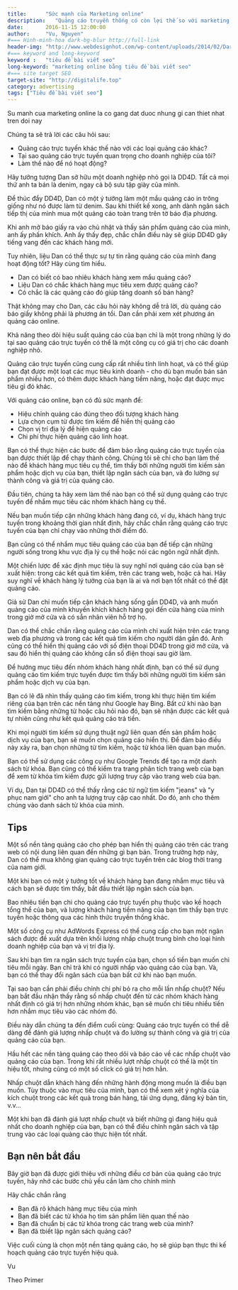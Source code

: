 ```yaml
---
title:      "Sức mạnh của Marketing online"
description:   "Quảng cáo truyền thống có còn lợi thế so với marketing online?"
date:       2016-11-15 12:00:00
author:     "Vu, Nguyen"
#=== Hinh-minh-hoa dark-bg-blur http://full-link
header-img: "http://www.webdesignhot.com/wp-content/uploads/2014/02/Dark-Blue-Waves-Abstract-Background-Vector-Illustration.jpg"    
#=== keyword and long-keyword
keyword :   "tiêu đề bài viết seo"                 
long-keyword: "marketing online bằng tiêu đề bài viết seo"        
#=== site target SEO
target-site: "http://digitalife.top"    
category: advertising
tags: ["Tiêu đề bài viết seo"]
---
```


Su manh cua marketing online la co gang dat duoc nhung gi can thiet nhat tren doi nay
<!--more-->

Chúng ta sẽ trả lời các câu hỏi sau:
  
  - Quảng cáo trực tuyến khác thế nào với các loại quảng cáo khác?
  - Tại sao quảng cáo trực tuyến quan trọng cho doanh nghiệp của tôi?
  - Làm thế nào để nó hoạt động?

Hãy tưởng tượng Dan sở hữu một doanh nghiệp nhỏ gọi là DD4D. Tất cả mọi thứ anh ta bán là denim, ngay cả bộ sưu tập giày của mình.

Để thúc đẩy DD4D, Dan có một ý tưởng làm một mẩu quảng cáo in trông giống như nó được làm từ denim. Sau khi thiết kế xong, anh dành ngân sách tiếp thị của mình mua một quảng cáo toàn trang trên tờ báo địa phương.

Khi anh mở báo giấy ra vào chủ nhật và thấy sản phẩm quảng cáo của mình, anh ấy phấn khích. Anh ấy thấy đẹp, chắc chắn điều này sẽ giúp DD4D gây tiếng vang đến các khách hàng mới.

Tuy nhiên, liệu Dan có thể thực sự tự tin rằng quảng cáo của mình đang hoạt động tốt? Hãy cùng tìm hiểu. 

  - Dan có biết có bao nhiêu khách hàng xem mẩu quảng cáo?
  - Liệu Dan có chắc khách hàng mục tiêu xem được quảng cáo? 
  - Có chắc là các quảng cáo đó giúp tăng doanh số bán hàng?

Thật không may cho Dan, các câu hỏi này không dễ trả lời, dù quảng cáo báo giấy không phải là phương án tồi. Dan cần phải xem xét phương án quảng cáo online. 

Khả năng theo dõi hiệu suất quảng cáo của bạn chỉ là một trong những lý do tại sao quảng cáo trực tuyến có thể là một công cụ có giá trị cho các doanh nghiệp nhỏ.

Quảng cáo trực tuyến cũng cung cấp rất nhiều tính linh hoạt, và có thể giúp bạn đạt được một loạt các mục tiêu kinh doanh - cho dù bạn muốn bán sản phẩm nhiều hơn, có thêm được khách hàng tiềm năng, hoặc đạt được mục tiêu gì đó khác.

Với quảng cáo online, bạn có đủ sức mạnh để:

  - Hiệu chỉnh quảng cáo đúng theo đối tượng khách hàng
  - Lựa chọn cụm từ được tìm kiếm để hiển thị quảng cáo
  - Chọn vị trí địa lý để hiện quảng cáo 
  - Chi phí thực hiện quảng cáo linh hoạt.

Bạn có thể thực hiện các bước để đảm bảo rằng quảng cáo trực tuyến của bạn được thiết lập để chạy thành công. Chúng tôi sẽ chỉ cho bạn làm thế nào để khách hàng mục tiêu cụ thể, tìm thấy bởi những người tìm kiếm sản phẩm hoặc dịch vụ của bạn, thiết lập ngân sách của bạn, và đo lường sự thành công và giá trị của quảng cáo.

Đầu tiên, chúng ta hãy xem làm thế nào bạn có thể sử dụng quảng cáo trực tuyến để nhắm mục tiêu các nhóm khách hàng cụ thể.

Nếu bạn muốn tiếp cận những khách hàng đang có, ví dụ, khách hàng  trực tuyến trong khoảng thời gian nhất định, hãy chắc chắn rằng quảng cáo trực tuyến của bạn chỉ chạy vào những thời điểm đó.

Bạn cũng có thể nhắm mục tiêu quảng cáo của bạn để tiếp cận những người sống trong khu vực địa lý cụ thể hoặc nói các ngôn ngữ nhất định.

Một chiến lược để xác định mục tiêu là suy nghĩ  nơi quảng cáo của bạn sẽ xuất hiện: trong các kết quả tìm kiếm, trên các trang web, hoặc cả hai. Hãy suy nghĩ về khách hàng lý tưởng của bạn là ai và nơi bạn tốt nhất có thể đặt quảng cáo. 

Giả sử Dan chỉ muốn tiếp cận khách hàng sống gần DD4D, và anh muốn quảng cáo của mình khuyến khích khách hàng gọi đến cửa hàng của mình trong giờ mở cửa và có sẵn nhân viên hỗ trợ họ.

Dan có thể chắc chắn rằng quảng cáo của mình chỉ xuất hiện trên các trang web địa phương và trong các kết quả tìm kiếm cho người dân gần đó. Anh  cũng có thể hiển thị quảng cáo với số điện thoại DD4D trong giờ mở cửa, và sau đó hiển thị quảng cáo không cần số điện thoại sau giờ làm.

Để hướng mục tiêu đến nhóm khách hàng nhất định, bạn có thể sử dụng quảng cáo tìm kiếm trực tuyến được tìm thấy bởi những người tìm kiếm sản phẩm hoặc dịch vụ của bạn.

Bạn có lẽ đã nhìn thấy quảng cáo tìm kiếm, trong khi thực hiện tìm kiếm riêng của bạn trên các nền tảng như Google hay Bing. Bất cứ khi nào bạn tìm kiếm bằng những từ hoặc câu hỏi nào đó, bạn sẽ nhận được các kết quả tự nhiên cũng như kết quả quảng cáo trả tiền.

Khi mọi người tìm kiếm sử dụng thuật ngữ liên quan đến sản phẩm hoặc dịch vụ của bạn, bạn sẽ muốn chọn quảng cáo hiển thị. Để đảm bảo điều này xảy ra, bạn chọn những từ tìm kiếm, hoặc từ khóa liên quan bạn muốn.

Bạn có thể sử dụng các công cụ như Google Trends để tạo ra một danh sách từ khóa. Bạn cũng có thể kiểm tra trang phân tích trang web của bạn để xem từ khóa tìm kiếm được gửi lượng truy cập vào trang web của bạn.

Ví dụ, Dan tại DD4D có thể thấy rằng các từ ngữ tìm kiếm "jeans" và "y phục nam giới" cho anh ta lượng truy cập cao nhất. Do đó, anh cho thêm chúng vào danh sách từ khóa của mình. 

## Tips

Một số nền tảng quảng cáo cho phép bạn hiển thị quảng cáo trên các trang web có nội dung liên quan đến những gì bạn bán. Trong trường hợp này, Dan có thể mua không gian quảng cáo trực tuyến trên các blog thời trang của nam giới.

Một khi bạn có một ý tưởng tốt về khách hàng bạn đang nhắm mục tiêu và cách bạn sẽ được tìm thấy, bắt đầu thiết lập ngân sách của bạn. 

Bao nhiêu tiền bạn chi cho quảng cáo trực tuyến phụ thuộc vào kế hoạch tổng thể của bạn, và lượng khách hàng tiềm năng của bạn tìm thấy bạn trực tuyến hoặc thông qua các hình thức truyền thống khác.

Một số công cụ như AdWords Express có thể cung cấp cho bạn một ngân sách được đề xuất dựa trên khối lượng nhấp chuột trung bình cho loại hình doanh nghiệp của bạn và vị trí địa lý.

Sau khi bạn tìm ra ngân sách trực tuyến của bạn, chọn số tiền bạn muốn chi tiêu mỗi ngày. Bạn chỉ trả khi có người nhấp vào quảng cáo của bạn. Và, bạn có thể thay đổi ngân sách của bạn bất cứ khi nào bạn muốn.

Tại sao bạn cần phải điều chỉnh chi phí bỏ ra cho mỗi lần nhấp chuột? Nếu bạn bắt đầu nhận thấy rằng số nhấp chuột đến từ các nhóm khách hàng nhất định có giá trị hơn những nhóm khác, bạn sẽ muốn chi tiêu nhiều tiền hơn nhắm mục tiêu vào các nhóm đó.

Điều này dẫn chúng ta đến điểm cuối cùng: Quảng cáo trực tuyến có thể dễ dàng để đánh giá lượng nhấp chuột và đo lường sự thành công và giá trị của quảng cáo của bạn.

Hầu hết các nền tảng quảng cáo theo dõi và báo cáo về các nhấp chuột vào quảng cáo của bạn. Trong khi rất nhiều lượt nhấp chuột có thể là một tín hiệu tốt, nhưng cũng có một số click có giá trị hơn hẳn.

Nhấp chuột dẫn khách hàng đến những hành động mong muốn là điều bạn muốn. Tùy thuộc vào mục tiêu của mình, bạn có thể xem xét ý nghĩa của kích chuột trong các kết quả trong bán hàng, tải ứng dụng, đăng ký bản tin, v.v...

Một khi bạn đã đánh giá lượt nhấp chuột và biết những gì đang hiệu quả nhất cho doanh nghiệp của bạn, bạn có thể điều chỉnh ngân sách và tập trung vào các loại quảng cáo thực hiện tốt nhất.   

## Bạn nên bắt đầu 

Bây giờ bạn đã được giới thiệu với những điều cơ bản của quảng cáo trực tuyến, hãy nhớ các bước chủ yếu cần làm cho chính mình

Hãy chắc chắn rằng 

  - Bạn đã rõ khách hàng mục tiêu của mình 
  - Bạn đã biết các từ khóa họ tìm sản phẩm liên quan thế nào
  - Bạn đã chuẩn bị các từ khóa trong các trang web của mình?
  - Bạn đã tbiết lập ngân sách quảng cáo?

Việc cuối cùng là chọn một nền tảng quảng cáo, họ sẽ giúp bạn thực thi kế hoạch quảng cáo trực tuyến hiệu quả.
 
Vu

Theo Primer
